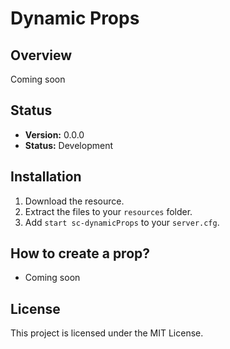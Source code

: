 # Dynamic Props

## Overview
Coming soon

## Status
- **Version:** 0.0.0
- **Status:** Development

## Installation
1. Download the resource.
2. Extract the files to your `resources` folder.
3. Add `start sc-dynamicProps` to your `server.cfg`.

## How to create a prop?
- Coming soon

## License
This project is licensed under the MIT License.